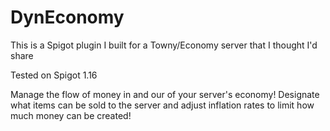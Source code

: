 # DynEconomy
This is a Spigot plugin I built for a Towny/Economy server that I thought I'd share

Tested on Spigot 1.16

Manage the flow of money in and our of your server's economy!
Designate what items can be sold to the server and adjust inflation rates to limit how much money can be created!
